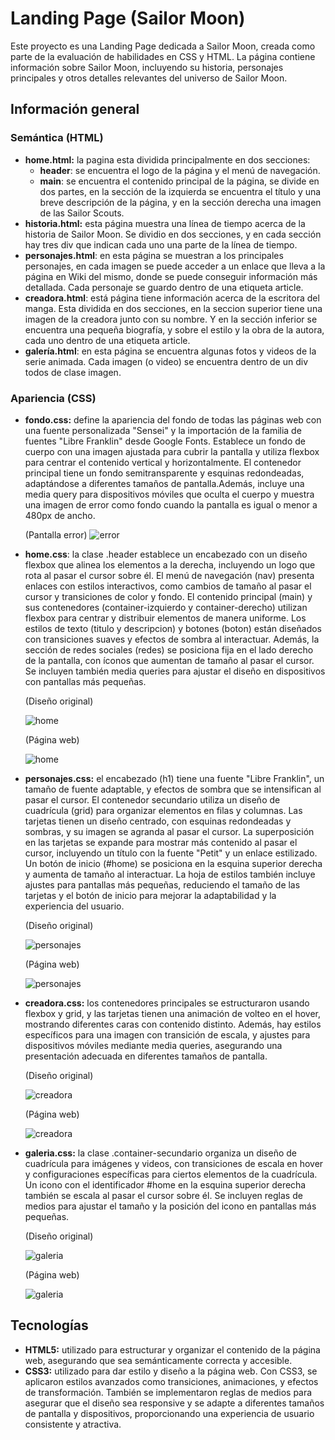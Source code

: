 # Landing Page (Sailor Moon) 
Este proyecto es una Landing Page dedicada a Sailor Moon, creada como parte de la evaluación de habilidades en CSS y HTML. La página contiene información sobre Sailor Moon, incluyendo su historia, personajes principales y otros detalles relevantes del universo de Sailor Moon.
## Información general 
### Semántica (HTML) 
- **home.html:** la pagina esta dividida principalmente en dos secciones:
  - **header**: se encuentra el logo de la página y el menú de navegación.
  - **main**: se encuentra el contenido principal de la página, se divide en dos partes, en la sección de la izquierda se encuentra el título y una breve descripción de la página, y en la sección derecha una imagen de las Sailor Scouts.
- **historia.html:** esta página muestra una línea de tiempo acerca de la historia de Sailor Moon. Se dividio en dos secciones, y en cada sección hay tres div que indican cada uno una parte de la línea de tiempo. 
- **personajes.html**: en esta página se muestran a los principales personajes, en cada imagen se puede acceder a un enlace que lleva a la página en Wiki del mismo, donde se puede conseguir información más detallada. Cada personaje se guardo dentro de una etiqueta article.
- **creadora.html**: está página tiene información acerca de la escritora del manga. Esta dividida en dos secciones, en la seccion superior tiene una imagen de la creadora junto con su nombre. Y en la sección inferior se encuentra una pequeña biografía, y sobre el estilo y la obra de la autora, cada uno dentro de una etiqueta article.
- **galería.html**: en esta página se encuentra algunas fotos y videos de la serie animada. Cada imagen (o video) se encuentra dentro de un div todos de clase imagen. 
### Apariencia (CSS) 
- **fondo.css:** define la apariencia del fondo de todas las páginas web con una fuente personalizada "Sensei" y la importación de la familia de fuentes "Libre Franklin" desde Google Fonts. Establece un fondo de cuerpo con una imagen ajustada para cubrir la pantalla y utiliza flexbox para centrar el contenido vertical y horizontalmente. El contenedor principal tiene un fondo semitransparente y esquinas redondeadas, adaptándose a diferentes tamaños de pantalla.Además, incluye una media query para dispositivos móviles que oculta el cuerpo y muestra una imagen de error como fondo cuando la pantalla es igual o menor a 480px de ancho.

  (Pantalla error)
  ![error](/recursos/no-disponible.png)
  
- **home.css**: la clase .header establece un encabezado con un diseño flexbox que alinea los elementos a la derecha, incluyendo un logo que rota al pasar el cursor sobre él. El menú de navegación (nav) presenta enlaces con estilos interactivos, como cambios de tamaño al pasar el cursor y transiciones de color y fondo. El contenido principal (main) y sus contenedores (container-izquierdo y container-derecho) utilizan flexbox para centrar y distribuir elementos de manera uniforme. Los estilos de texto (titulo y descripcion) y botones (boton) están diseñados con transiciones suaves y efectos de sombra al interactuar. Además, la sección de redes sociales (redes) se posiciona fija en el lado derecho de la pantalla, con íconos que aumentan de tamaño al pasar el cursor. Se incluyen también media queries para ajustar el diseño en dispositivos con pantallas más pequeñas.

  (Diseño original)
  
   ![home](/imagenes-readme/home-can.png)
  
  (Página web)
  
  ![home](/imagenes-readme/home-pag.png)
  
- **personajes.css:** el encabezado (h1) tiene una fuente "Libre Franklin", un tamaño de fuente adaptable, y efectos de sombra que se intensifican al pasar el cursor. El contenedor secundario utiliza un diseño de cuadrícula (grid) para organizar elementos en filas y columnas. Las tarjetas tienen un diseño centrado, con esquinas redondeadas y sombras, y su imagen se agranda al pasar el cursor. La superposición en las tarjetas se expande para mostrar más contenido al pasar el cursor, incluyendo un título con la fuente "Petit" y un enlace estilizado. Un botón de inicio (#home) se posiciona en la esquina superior derecha y aumenta de tamaño al interactuar. La hoja de estilos también incluye ajustes para pantallas más pequeñas, reduciendo el tamaño de las tarjetas y el botón de inicio para mejorar la adaptabilidad y la experiencia del usuario.

  (Diseño original)
  
  ![personajes](/imagenes-readme/personajes-can.png)
  
  (Página web)
  
  ![personajes](/imagenes-readme/personajes-pag.png)
  
- **creadora.css:** los contenedores principales se estructuraron usando flexbox y grid, y las tarjetas tienen una animación de volteo en el hover, mostrando diferentes caras con contenido distinto. Además, hay estilos específicos para una imagen con transición de escala, y ajustes para dispositivos móviles mediante media queries, asegurando una presentación adecuada en diferentes tamaños de pantalla.
   
  (Diseño original)
  
  ![creadora](/imagenes-readme/creadora-can.png)
  
  (Página web)
  
  ![creadora](/imagenes-readme/creadora-pag.png)
  
- **galeria.css:** la clase .container-secundario organiza un diseño de cuadrícula para imágenes y videos, con transiciones de escala en hover y configuraciones específicas para ciertos elementos de la cuadrícula. Un icono con el identificador #home en la esquina superior derecha también se escala al pasar el cursor sobre él. Se incluyen reglas de medios para ajustar el tamaño y la posición del icono en pantallas más pequeñas.
   
  (Diseño original)
  
  ![galeria](/imagenes-readme/galeria-can.png)
  
  (Página web)
  
  ![galeria](/imagenes-readme/galeria-pag.png)
  
## Tecnologías 
- **HTML5:** utilizado para estructurar y organizar el contenido de la página web, asegurando que sea semánticamente correcta y accesible. 
- **CSS3:** utilizado para dar estilo y diseño a la página web. Con CSS3, se aplicaron estilos avanzados como transiciones, animaciones, y efectos de transformación. También se implementaron reglas de medios para asegurar que el diseño sea responsive y se adapte a diferentes tamaños de pantalla y dispositivos, proporcionando una experiencia de usuario consistente y atractiva.
